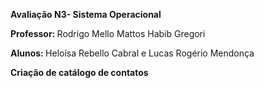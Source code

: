<p><b>Avaliação N3- Sistema Operacional</b></p>

<p><b>Professor: </b>Rodrigo Mello Mattos Habib Gregori</p>
<p><b>Alunos: </b>Heloísa Rebello Cabral e Lucas Rogério Mendonça</p>

<p><b>Criação de catálogo de contatos</b></p>
